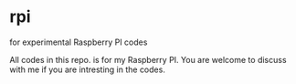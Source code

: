 rpi
===

for experimental Raspberry PI codes

All codes in this repo. is for my Raspberry PI. 
You are welcome to discuss with me if you are intresting in the codes.


